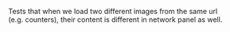 Tests that when we load two different images from the same url (e.g. counters), their content is different in network panel as well.
